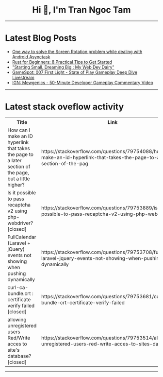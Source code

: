 <h1 align="center">Hi 👋, I'm Tran Ngoc Tam</h1>

---

# Latest Blog Posts 
<!-- BLOG-POST-LIST:START -->
- [One way to solve the Screen Rotation problem while dealing with Android Asynctask](https://dev.to/sommukhopadhyay/one-way-to-solve-the-screen-rotation-problem-while-dealing-with-android-asynctask-409d)
- [Rust for Beginners: 8 Practical Tips to Get Started](https://dev.to/iolivia/rust-for-beginners-8-practical-tips-to-get-started-1jd)
- [&quot;Starting Small, Dreaming Big : My Web Dev Dairy&quot;](https://dev.to/sharifa_ahmad_af2e7b39b15/starting-small-dreaming-big-my-web-dev-dairy-131d)
- [GameSpot: 007 First Light - State of Play Gameplay Deep Dive Livestream](https://dev.to/gg_news/gamespot-007-first-light-state-of-play-gameplay-deep-dive-livestream-pil)
- [IGN: Mewgenics - 50-Minute Developer Gameplay Commentary Video](https://dev.to/gg_news/ign-mewgenics-50-minute-developer-gameplay-commentary-video-286)
<!-- BLOG-POST-LIST:END -->

---

# Latest stack oveflow activity
<table>
  <tr><th>Title</th><th>Link</th></tr>
  <!-- STACKOVERFLOW:START --><tr><td>How can I make an ID hyperlink that takes the page to a later section of the page, but a little higher?</td><td>https://stackoverflow.com/questions/79754088/how-can-i-make-an-id-hyperlink-that-takes-the-page-to-a-later-section-of-the-pag</td></tr><tr><td>Is it possible to pass recaptcha v2 using php-webdriver? [closed]</td><td>https://stackoverflow.com/questions/79753889/is-it-possible-to-pass-recaptcha-v2-using-php-webdriver</td></tr><tr><td>FullCalendar &lpar;Laravel + jQuery&rpar; events not showing when pushing dynamically</td><td>https://stackoverflow.com/questions/79753708/fullcalendar-laravel-jquery-events-not-showing-when-pushing-dynamically</td></tr><tr><td>curl-ca-bundle.crt : certificate verify failed [closed]</td><td>https://stackoverflow.com/questions/79753681/curl-ca-bundle-crt-certificate-verify-failed</td></tr><tr><td>allowing unregistered users Red/Write acces to site&#39;s database? [closed]</td><td>https://stackoverflow.com/questions/79753514/allowing-unregistered-users-red-write-acces-to-sites-database</td></tr><!-- STACKOVERFLOW:END -->
</table>

---


